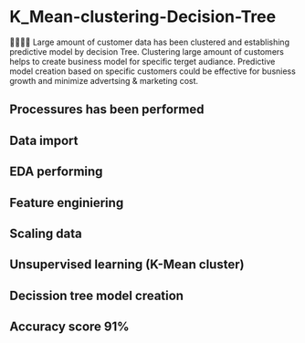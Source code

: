 # K_Mean-clustering-Decision-Tree
👨‍💻👨‍💻 Large amount of customer data has been clustered and establishing predictive model by decision Tree. Clustering large amount of customers helps to create business model for specific terget audiance. Predictive model creation based on specific customers could be effective for busniess growth and minimize advertsing & marketing cost.
## Processures has been performed 
## Data import
## EDA performing 
## Feature enginiering 
## Scaling data 
## Unsupervised learning (K-Mean cluster)
## Decission tree model creation 
## Accuracy score 91%
